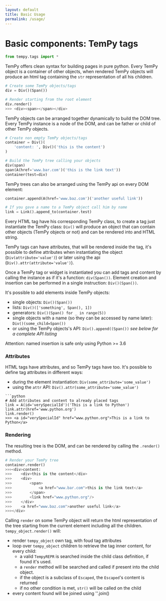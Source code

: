 ```yaml
---
layout: default
title: Basic Usage
permalink: /usage/
---
```

# Basic components: TemPy tags

```python
from tempy.tags import *
```

TemPy offers clean syntax for building pages in pure python. Every TemPy object is a container of other objects, when rendered TemPy objects will produce an html tag containing the `str` representation of all his children.
```python
# Create some TemPy objects/tags
div = Div()(Span())

# Render starting from the root element
div.render()
>>> <div><span></span></div>
```

TemPy objects can be arranged together dynamically to build the DOM tree. Every TemPy instance is a node of the DOM, and can be father or child of other TemPy objects.

```python
# Create non empty TemPy objects/tags
container = Div()(
    'content: ', Div()('this is the content')
)

# Build the TemPy tree calling your objects
div(span)
span(A(href='www.bar.com')('this is the link text'))
container(test=div)
```
TemPy trees can also be arranged using the TemPy api on every DOM element:
```python
container.append(A(href='www.baz.com')('another useful link'))

# If you gave a name to a TemPy object call him by name
link = Link().append_to(container.test)
```

Every HTML tag have his corresponding TemPy class, to create a tag just instantiate the TemPy class: `Div()` will produce an object that can contain other objects (TemPy objects or not) and can be rendered into and HTML string.

TemPy tags can have attributes, that will be rendered inside the tag, it's possible to define attributes when instantiating the object (`Div(attribute='value')`) or later using the api (`Div().attr(attribute='value')`).

Once a TemPy tag or widget is instantiated you can add tags and content by calling the instance as if it's a function: `div(Span())`. Element creation and insertion can be performed in a single instruction: `Div()(Span())`.

It's possible to add elements inside TemPy objects:

* single objects: `Div()(Span())`
* lists: `Div()(['something', Span(), 1])`
* generators: `Div()(Span() for _ in range(5))`
* single objects with a name (so they can be accessed by name later): `Div()(some_child=Span())`
* or using the TemPy objects's API: `Div().append((Span())` *see below for a complete API listing*

<aside class="warning">Attention: named insertion is safe only using Python >= 3.6</aside>



### Attributes 

HTML tags have attributes, and so TemPy tags have too. It's possible to define tag attributes in different ways:

* during the element instantiation: `Div(some_attribute='some_value')`
* using the `attr` API: `Div().attr(some_attribute='some_value')`

```
```python
# Add attributes and content to already placed tags
link = A(id='verySpecialId')('This is a link to Python')
link.attr(href='www.python.org')
link.render()
>>> <a id="verySpecialId" href="www.python.org">This is a link to Python</a>
```

### Rendering

The resulting tree is the DOM, and can be rendered by calling the `.render()` method.

```python
# Render your TemPy tree
container.render()
>>><div>content:
>>>    <div>this is the content</div>
>>>    <div>
>>>        <span>
>>>            <a href="www.bar.com">this is the link text</a>
>>>        </span>
>>>        <link href="www.python.org"/>
>>>    </div>
>>>    <a href="www.baz.com">another useful link</a>
>>></div>
```

Calling `render` on some TemPy object will return the html representation of the tree starting from the current element including all the children.
`tempy_object.render()` will:
* render `tempy_object` own tag, with foud tag attributes
* loop over `tempy_object` children to retrieve the tag inner content, for every child:
  * a valid `TempyREPR` is searched inside the child class definition, if found it's used.
  * a `render` method will be searched and called if present into the child object.
  * if the object is a subclass of `Escaped`, the `Escaped`'s content is returned
  * if no other condition is met, `str()` will be called on the child
* every content found will be joined using ''.join()